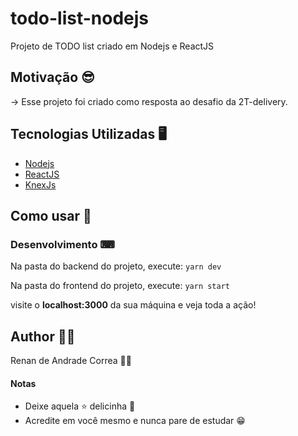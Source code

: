 # todo-list-nodejs
Projeto de TODO list criado em Nodejs e ReactJS

## Motivação 😎
 -> Esse projeto foi criado como resposta ao desafio da 2T-delivery.
## Tecnologias Utilizadas 🖥
- [Nodejs](https://www.nodejs.org/)
- [ReactJS](https://pt-br.reactjs.org/)
- [KnexJs](knexjs.org/)

## Como usar 🤔

### Desenvolvimento ⌨

Na pasta do backend do projeto, execute:
`yarn dev`

Na pasta do frontend do projeto, execute:
`yarn start`

visite o **localhost:3000** da sua máquina e veja toda a ação!

## Author 🧙🏻

Renan de Andrade Correa 🤵🏻

#### Notas
- Deixe aquela ⭐ delicinha 🤗
- Acredite em você mesmo e nunca pare de estudar 😁
